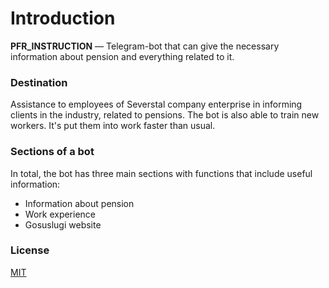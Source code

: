 # Introduction

**PFR_INSTRUCTION** — Telegram-bot that can give the necessary information about pension and everything related to it.

### Destination

Assistance to employees of Severstal company enterprise in informing clients in the industry, related to pensions. The bot is also able to train new workers. It's put them into work faster than usual.

### Sections of a bot

In total, the bot has three main sections with functions that include useful information:

- Information about pension
- Work experience
- Gosuslugi website

### License
[MIT](https://github.com/bullbesh/pfr_instruction/blob/main/license.md)